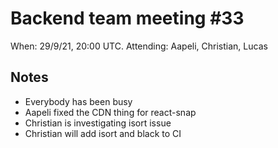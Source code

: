 # Backend team meeting #33

When: 29/9/21, 20:00 UTC.
Attending: Aapeli, Christian, Lucas

## Notes

* Everybody has been busy
* Aapeli fixed the CDN thing for react-snap
* Christian is investigating isort issue
* Christian will add isort and black to CI
